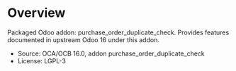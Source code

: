 # Overview

Packaged Odoo addon: purchase_order_duplicate_check. Provides features documented in upstream Odoo 16 under this addon.

- Source: OCA/OCB 16.0, addon purchase_order_duplicate_check
- License: LGPL-3
